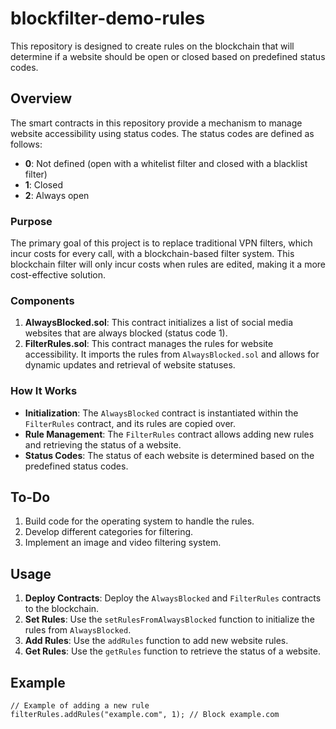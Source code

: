 # blockfilter-demo-rules

This repository is designed to create rules on the blockchain that will determine if a website should be open or closed based on predefined status codes.

## Overview

The smart contracts in this repository provide a mechanism to manage website accessibility using status codes. The status codes are defined as follows:
- **0**: Not defined (open with a whitelist filter and closed with a blacklist filter)
- **1**: Closed
- **2**: Always open

### Purpose

The primary goal of this project is to replace traditional VPN filters, which incur costs for every call, with a blockchain-based filter system. This blockchain filter will only incur costs when rules are edited, making it a more cost-effective solution.

### Components

1. **AlwaysBlocked.sol**: This contract initializes a list of social media websites that are always blocked (status code 1).
2. **FilterRules.sol**: This contract manages the rules for website accessibility. It imports the rules from `AlwaysBlocked.sol` and allows for dynamic updates and retrieval of website statuses.

### How It Works

- **Initialization**: The `AlwaysBlocked` contract is instantiated within the `FilterRules` contract, and its rules are copied over.
- **Rule Management**: The `FilterRules` contract allows adding new rules and retrieving the status of a website.
- **Status Codes**: The status of each website is determined based on the predefined status codes.

## To-Do

1. Build code for the operating system to handle the rules.
2. Develop different categories for filtering.
3. Implement an image and video filtering system.

## Usage

1. **Deploy Contracts**: Deploy the `AlwaysBlocked` and `FilterRules` contracts to the blockchain.
2. **Set Rules**: Use the `setRulesFromAlwaysBlocked` function to initialize the rules from `AlwaysBlocked`.
3. **Add Rules**: Use the `addRules` function to add new website rules.
4. **Get Rules**: Use the `getRules` function to retrieve the status of a website.

## Example

```solidity
// Example of adding a new rule
filterRules.addRules("example.com", 1); // Block example.com
